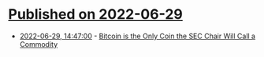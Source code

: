 # [Published on 2022-06-29](index.md)

* [2022-06-29, 14:47:00](https://news.slashdot.org/story/22/06/29/1447221/bitcoin-is-the-only-coin-the-sec-chair-will-call-a-commodity?utm_source=rss1.0mainlinkanon&utm_medium=feed) - [Bitcoin is the Only Coin the SEC Chair Will Call a Commodity](https://news.slashdot.org/story/22/06/29/1447221/bitcoin-is-the-only-coin-the-sec-chair-will-call-a-commodity?utm_source=rss1.0mainlinkanon&utm_medium=feed)

